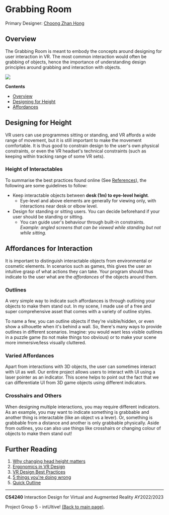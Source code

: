 # Grabbing Room
Primary Designer: [Choong Zhan Hong](https://github.com/choongzhanhong)

## Overview
The Grabbing Room is meant to embody the concepts around designing for user interaction in VR.
The most common interaction would often be grabbing of objects, hence the importance of understanding design principles around grabbing and interaction with objects.

![](../MapImages/2_Grab.png)

**Contents**
- [Overview](#overview)
- [Designing for Height](#designing-for-height)
- [Affordances](#affordances-for-interaction)

## Designing for Height
VR users can use programmes sitting or standing, and VR affords a wide range of movement, but it is still important to make the movement comfortable. It is thus good to constrain design to the user's own physical constraints, or even the VR headset's technical constraints (such as keeping within tracking range of some VR sets).

### Height of Interactables
To summarise the best practices found online (See [References](#height-ref)), the following are some guidelines to follow:

- Keep interactable objects between **desk (1m) to eye-level height**.
	- Eye-level and above elements are generally for viewing only, with interactions near desk or elbow level.
- Design for standing or sitting users. You can decide beforehand if your user should be standing or sitting.
  - You can guide user's behaviour through built-in constraints. *Example: angled screens that can be viewed while standing but not while sitting.*

## Affordances for Interaction
It is important to distinguish interactable objects from environmental or cosmetic elements. In scenarios such as games, this gives the user an intuitive grasp of what actions they can take. Your program should thus indicate to the user what are the *affordances* of the objects around them.

### Outlines
A very simple way to indicate such affordances is through outlining your objects to make them stand out. In my scene, I made use of a free and super comprehensive asset that comes with a variety of outline styles.

To name a few, you can outline objects if they're visible/hidden, or even show a silhouette when it's behind a wall. So,
there's many ways to provide outlines in different scenarios. Imagine: you would want less visible outlines in a puzzle game
(to not make things too obvious) or to make your scene more immersive/less visually cluttered.

### Varied Affordances
Apart from interactions with 3D objects, the user can sometimes interact with UI as well. Our entire project allows users to interact with UI using a laser pointer as an indicator. This scene helps to point out the fact that we can differentiate UI from 3D game objects using different indicators.

### Crosshairs and Others
When designing multiple interactions, you may require different indicators. As an example, you may want to indicate something is grabbable and another thing is interactable (like an object vs a lever). Or, something is grabbable from a distance and another is only grabbable physically. Aside from outlines, you can also use things like crosshairs or changing colour of objects to make them stand out!

## Further Reading
1. [Why changing head height matters](https://www.vrinflux.com/vr-accessibility-why-changing-head-height-matters/)
2. [Ergonomics in VR Design](https://blog.leapmotion.com/ergonomics-vr-design/)
3. [VR Design Best Practices](https://medium.com/@LeapMotion/vr-design-best-practices-bb889c2dc70)
4. [5 things you're doing wrong](https://medium.com/@alan_stafford/virtual-reality-interface-design-5-things-youre-probably-doing-wrong-c5d92260cd87)
5. [Quick Outline](https://assetstore.unity.com/packages/tools/particles-effects/quick-outline-115488)

---
**CS4240** Interaction Design for Virtual and Augmented Reality AY2022/2023
 
Project Group 5 - intUItive! [(Back to main page)](../README.md).